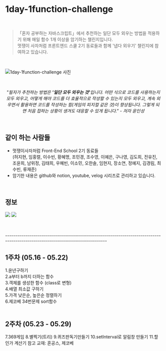 # 1day-1function-challenge

<br>

> 「혼자 공부하는 자바스크립트」에서 추천하는 일단 모두 외우는 방법을 적용하기 위해 매일 함수 1개 이상을 암기하는 챌린지입니다. <br> 멋쟁이 사자처럼 프론트엔드 스쿨 2기 동료들과 함께 '냅다 외우기' 챌린지에 참여하고 있습니다. <br> 

<br>

![1day-1function-challenge 사진](https://user-images.githubusercontent.com/102460056/169823088-81add533-2a34-4d2e-bfd8-fa82d517eabe.jpg)

<br>

*<center>"필자가 추천하는 방법은 <strong>'일단 모두 외우는 것'</strong>입니다. 어떤 식으로 코드를 사용하는지 모두 외우고, 어떻게 해야 코드를 더 효율적으로 작성할 수 있는지 모두 외우고, 계속 외우면서 활용하면 코드를 작성하는 힘(게임의 피지컬 같은 것)이 향상됩니다. 그렇게 되면 처음 접하는 상황이 생겨도 대응할 수 있게 됩니다." - 저자 윤인성</center>*

<br>

## 같이 하는 사람들

- 멋쟁이사자처럼 Front-End School 2기 동료들 <br> (허지현, 임홍렬, 이수빈, 황혜명, 조민경, 조수영, 이예은, 구나영, 김도희, 전유진, 조윤희, 남위정, 김태희, 우혜빈, 이소민, 오한솔, 임현지, 장소연, 정예지, 김경림, 최수빈, 류재준)
- 암기한 내용은 github와 notion, youtube, velog 시리즈로 관리하고 있습니다.

<br>

## 정보


<a href="https://www.youtube.com/channel/UCgT3rDrqFgCgU759Ssf992A/videos" target="_blank"><img src="https://img.shields.io/badge/유튜브-FF0000?style=round-square&logo=Youtube&logoColor=white"/></a>
<a href="https://velog.io/@uni?tag=1%EC%9D%BC1%ED%95%A8%EC%88%98" target="_blank"><img src="https://img.shields.io/badge/벨로그-20C997?style=round-square&logo=Velog&logoColor=white"/></a>

<br>
<br>
---------------------------------------------------------------------------------------------------------------------------------

## 1주차 (05.16 - 05.22)

1.윤년구하기     
2.a부터 b까지 더하는 함수              
3.객체를 생성한 함수 (class로 변형)            
4.배열 최소값 구하기               
5.가격 낮은순, 높은순 정렬하기           
6.제코베 34번문제 sort함수       
<br>
## 2주차 (05.23 - 05.29)
7.369게임
8.별찍기(트리)
9.퀴즈판독기만들기
10.setInterval로 알림창 만들기
11.할인가 계산기
참고 교재: 혼공스, 제코베 

